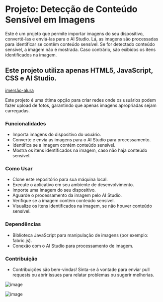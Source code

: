 # Projeto: Detecção de Conteúdo Sensível em Imagens
Este é um projeto que permite importar imagens do seu dispositivo, convertê-las e enviá-las para o AI Studio. Lá, as imagens são processadas para identificar se contêm conteúdo sensível. Se for detectado conteúdo sensível, a imagem não é mostrada. Caso contrário, são exibidos os itens identificados na imagem.

## Este projeto utiliza apenas HTML5, JavaScript, CSS e AI Studio.
[imersão-alura]([https://www.google.com](https://gkaustchr.github.io/imersao-alura/))

Este projeto é uma ótima opção para criar redes onde os usuários podem fazer upload de fotos, garantindo que apenas imagens apropriadas sejam carregadas.

### Funcionalidades
- Importa imagens do dispositivo do usuário.
- Converte e envia as imagens para o AI Studio para processamento.
- Identifica se a imagem contém conteúdo sensível.
- Mostra os itens identificados na imagem, caso não haja conteúdo sensível.

### Como Usar
- Clone este repositório para sua máquina local.
- Execute o aplicativo em seu ambiente de desenvolvimento.
- Importe uma imagem do seu dispositivo.
- Aguarde o processamento da imagem pelo AI Studio.
- Verifique se a imagem contém conteúdo sensível.
- Visualize os itens identificados na imagem, se não houver conteúdo sensível.

### Dependências
- Biblioteca JavaScript para manipulação de imagens (por exemplo: fabric.js).
- Conexão com o AI Studio para processamento de imagem.

### Contribuição
- Contribuições são bem-vindas! Sinta-se à vontade para enviar pull requests ou abrir issues para relatar problemas ou sugerir melhorias.
  
![image](https://github.com/gkaustchr/imersao-alura/assets/21264174/db6c41a5-953b-4ce7-bf85-8b90e522ba2a)

![image](https://github.com/gkaustchr/imersao-alura/assets/21264174/735cc7e7-61c6-406b-a519-48131a9ffb60)

